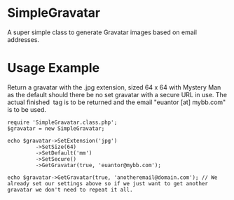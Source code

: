 SimpleGravatar
==============

A super simple class to generate Gravatar images based on email addresses.

Usage Example
==============

Return a gravatar with the .jpg extension, sized 64 x 64 with Mystery Man as the default should there be no set gravatar with a secure URL in use. The actual finished <img> tag is to be returned and the email "euantor [at] mybb.com" is to be used.

    require 'SimpleGravatar.class.php';
    $gravatar = new SimpleGravatar;

    echo $gravatar->SetExtension('jpg')
             ->SetSize(64)
             ->SetDefault('mm')
             ->SetSecure()
             ->GetGravatar(true, 'euantor@mybb.com');

    echo $gravatar->GetGravatar(true, 'anotheremail@domain.com'); // We already set our settings above so if we just want to get another gravatar we don't need to repeat it all.